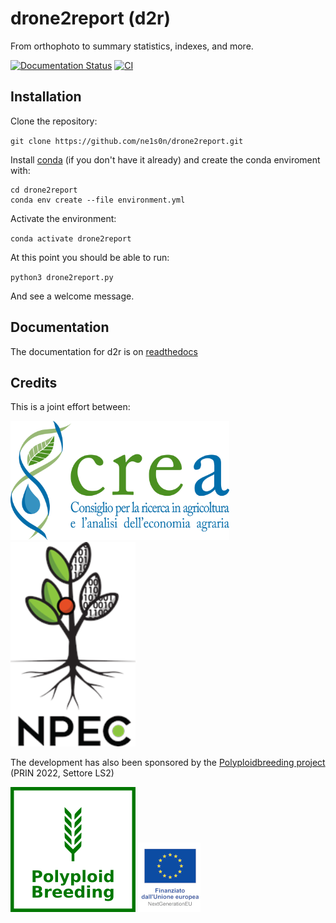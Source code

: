 # drone2report (d2r)
From orthophoto to summary statistics, indexes, and more.


[![Documentation Status](https://readthedocs.org/projects/drone2report/badge/?version=latest)](https://drone2report.readthedocs.io/en/latest/?badge=latest)
[![CI](https://github.com/ne1s0n/drone2report/actions/workflows/python-package-conda.yml/badge.svg)](https://github.com/ne1s0n/drone2report/actions/workflows/python-package-conda.yml)


## Installation

Clone the repository:

`git clone https://github.com/ne1s0n/drone2report.git`

Install [conda](https://docs.conda.io/projects/conda/en/latest/user-guide/install/index.html) (if you don't have it already) and create the conda enviroment with:

```
cd drone2report
conda env create --file environment.yml
```

Activate the environment:

`conda activate drone2report`

At this point you should be able to run: 

`python3 drone2report.py`

And see a welcome message.

## Documentation

The documentation for d2r is on [readthedocs](https://drone2report.readthedocs.io/en/latest/)

## Credits

This is a joint effort between:

[<img src="docs/media/crea_logo.png" width=350>](https://www.crea.gov.it/)
[<img src="docs/media/NPEC_logo.png" width=200>](https://www.npec.nl/)


The development has also been sponsored by the [Polyploidbreeding project](https://polyploidbreeding.ibba.cnr.it/) (PRIN 2022, Settore LS2)

[<img src="docs/media/polyploidbreeding_logo.png" width=200>](https://polyploidbreeding.ibba.cnr.it/)
<img src="docs/media/EU_logo.jpg">

